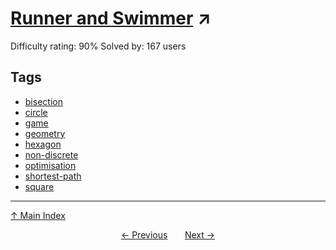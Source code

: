 # [Runner and Swimmer](https://projecteuler.net/problem=761) ↗️

Difficulty rating: 90%
Solved by: 167 users
## Tags

- [bisection](../tags/bisection.md)
- [circle](../tags/circle.md)
- [game](../tags/game.md)
- [geometry](../tags/geometry.md)
- [hexagon](../tags/hexagon.md)
- [non-discrete](../tags/non-discrete.md)
- [optimisation](../tags/optimisation.md)
- [shortest-path](../tags/shortest-path.md)
- [square](../tags/square.md)



---

[↑ Main Index](../README.md)


<div align=center><a href='760.md'>← Previous</a> &nbsp;&nbsp; &nbsp;&nbsp;  <a href='762.md'>Next →</a></div>
